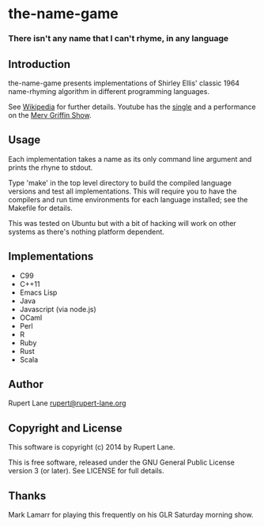 # the-name-game

### There isn't any name that I can't rhyme, in any language

## Introduction

the-name-game presents implementations of Shirley Ellis' classic 1964
name-rhyming algorithm in different programming languages.

See [Wikipedia](http://en.wikipedia.org/wiki/The_Name_Game) for further details. 
Youtube has the [single](http://www.youtube.com/watch?v=NeF7jqf0GU4) and a performance 
on the [Merv Griffin Show](http://www.youtube.com/watch?v=jZ-9_x2bX7g). 

## Usage

Each implementation takes a name as its only command line argument and
prints the rhyne to stdout.

Type 'make' in the top level directory to build the compiled language
versions and test all implementations. This will require you to have
the compilers and run time environments for each language installed;
see the Makefile for details. 

This was tested on Ubuntu but with a bit of hacking will work on other
systems as there's nothing platform dependent.

## Implementations

* C99
* C++11
* Emacs Lisp
* Java
* Javascript (via node.js)
* OCaml
* Perl
* R
* Ruby
* Rust
* Scala

## Author

Rupert Lane <rupert@rupert-lane.org>

## Copyright and License

This software is copyright (c) 2014 by Rupert Lane.

This is free software, released under the GNU General Public License
version 3 (or later). See LICENSE for full details.

## Thanks

Mark Lamarr for playing this frequently on his GLR Saturday morning show.
